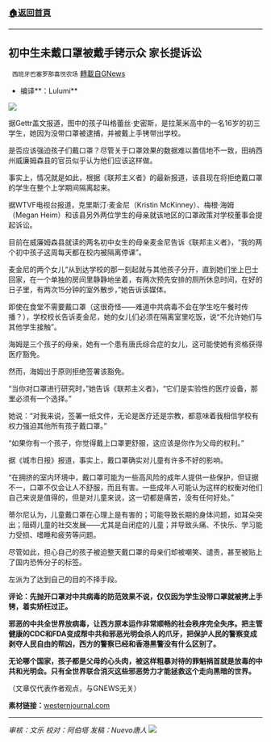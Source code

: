 ###  [:house:返回首頁](https://github.com/ourhimalayas/txt)
---


## 初中生未戴口罩被戴手铐示众 家长提诉讼
` 西班牙巴塞罗那喜悦农场` [轉載自GNews](https://gnews.org/zh-hans/1595773/)

- 编译**：Lulumi**


![](https://assets.gnews.org/wp-content/uploads/2021/10/image-267.png)

据Gettr盖文报道，图中的孩子叫格蕾丝·史密斯，是拉莱米高中的一名16岁的初三学生，她因为没带口罩被逮捕，并被戴上手铐带出学校。

是否应该强迫孩子们戴口罩？尽管关于口罩效果的数据难以置信地不一致，田纳西州威廉姆森县的官员似乎认为他们应该这样做。

事实上，情况就是如此，根据《联邦主义者》的最新报道，该县现在将拒绝戴口罩的学生在整个上学期间隔离起来。

据WTVF电视台报道，克里斯汀·麦金尼（Kristin McKinney）、梅根·海姆（Megan Heim）和该县另外两位学生的母亲就该地区的口罩政策对学校董事会提起诉讼。

目前在威廉姆森县就读的两名初中女生的母亲麦金尼告诉《联邦主义者》，“我的两个初中孩子这周每天都在校内被隔离停课”。

麦金尼的两个女儿“从到达学校的那一刻起就与其他孩子分开，直到她们坐上巴士回家，在一个单独的房间里静静地坐着，有两次预先安排的厕所休息时间，在好的日子里，有两次15分钟的室外散步，”她告诉该媒体。

即使在食堂不需要戴口罩（这很奇怪——难道中共病毒不会在学生吃午餐时传播？），学校校长告诉麦金尼，她的女儿们必须在隔离室里吃饭，说“不允许她们与其他学生接触”。

海姆是三个孩子的母亲，她有一个患有唐氏综合症的女儿，这可能使她有资格获得医疗豁免。

然而，海姆出于原则拒绝签署该豁免。

“当你对口罩进行研究时，”她告诉《联邦主义者》，“它们是实验性的医疗设备，那里必须有一个选择。”

她说：“对我来说，签署一纸文件，无论是医疗还是宗教，都意味着我相信学校有权力强迫其他所有孩子戴口罩。”

“如果你有一个孩子，你觉得戴上口罩更舒服，这应该是你作为父母的权利。”

据《城市日报》报道，事实上，戴口罩确实对儿童有许多不好的影响。

“在拥挤的室内环境中，戴口罩可能为一些高风险的成年人提供一些保护，但证据不一，口罩不仅会让人不舒服，而且有害。一些成年人可能认为这样的权衡对他们自己来说是值得的，但是对儿童来说，这一切都是痛苦，没有任何好处。”

蒂尔尼认为，儿童戴口罩在心理上是有害的；可能导致长期的身体问题，如耳朵突出；阻碍儿童的社交发展——尤其是自闭症的儿童；并导致头痛、不快乐、学习能力受损、嗜睡和疲劳等问题。

尽管如此，担心自己的孩子被迫整天戴口罩的母亲们却被嘲笑、谴责，甚至被贴上了国内恐怖分子的标签。

左派为了达到自己的目的不择手段。

**评论：先抛开口罩对中共病毒的防范效果不说，仅仅因为学生没带口罩就被拷上手铐，着实矫枉过正。**

**邪恶的中共全世界放病毒，让西方原本运作非常顺畅的社会秩序完全失序。把主管健康的CDC和FDA变成帮中共和邪恶光明会杀人的爪牙，把保护人民的警察变成剥夺人民自由的帮凶，西方的警察已经和香港黑警没有什么区别了。**

**无论哪个国家，孩子都是父母的心头肉，被这样粗暴对待的罪魁祸首就是放毒的中共和光明会。只有全世界联合消灭这些邪恶势力才能拯救这个走向黑暗的世界。**

（文章仅代表作者观点，与GNEWS无关）

**素材链接：**[westernjournal.com](https://www.westernjournal.com/moms-file-lawsuit-one-said-middle-school-put-maskless-kids-prison-like-conditions/?ff_source=Email&amp;ff_medium=newsletter-CT&amp;ff_campaign=dailypm&amp;ff_content=conservative-tribune)

* * *

*审核：文乐
校对：阿伯塔
发稿：Nuevo唐人*
![](https://assets.gnews.org/wp-content/uploads/2021/10/GNEWS_CH.-1-1.jpeg)
